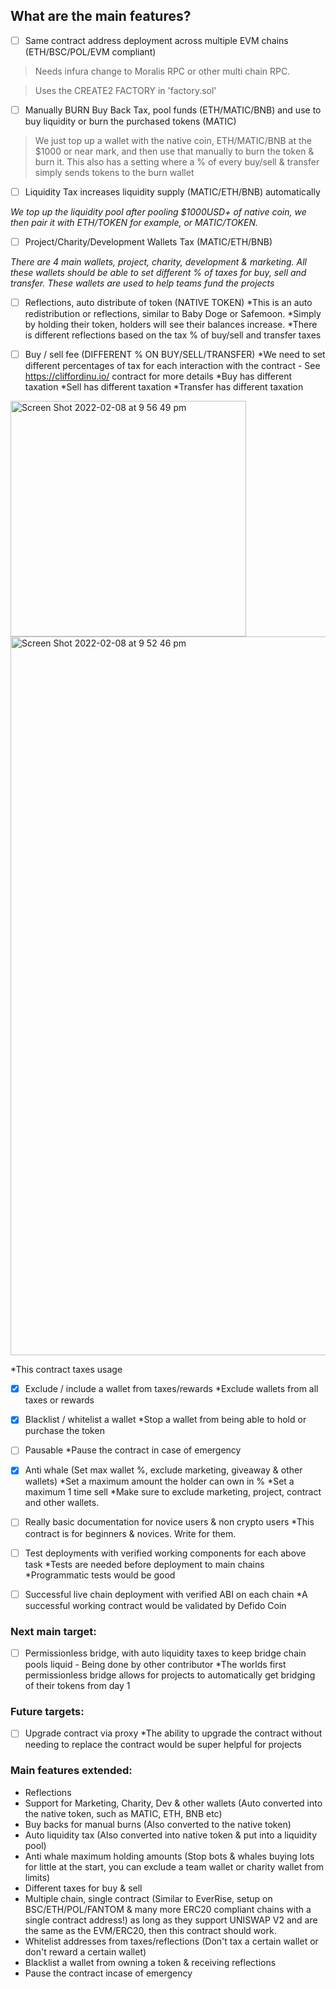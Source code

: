 

## What are the main features?

- [ ] Same contract address deployment across multiple EVM chains (ETH/BSC/POL/EVM compliant) 


> Needs infura change to Moralis RPC or other multi chain RPC.

> Uses the CREATE2 FACTORY in 'factory.sol'

- [ ] Manually BURN Buy Back Tax, pool funds (ETH/MATIC/BNB) and use to buy liquidity or burn the purchased tokens (MATIC)

> We just top up a wallet with the native coin, ETH/MATIC/BNB at the $1000 or near mark, and then use that manually to burn the token & burn it.
> This also has a setting where a % of every buy/sell & transfer simply sends tokens to the burn wallet

- [ ] Liquidity Tax increases liquidity supply (MATIC/ETH/BNB) automatically


*We top up the liquidity pool after pooling $1000USD+ of native coin, we then pair it with ETH/TOKEN for example, or MATIC/TOKEN.*

- [ ] Project/Charity/Development Wallets Tax (MATIC/ETH/BNB)


*There are 4 main wallets, project, charity, development & marketing. All these wallets should be able to set different % of taxes for buy, sell and transfer.*
*These wallets are used to help teams fund the projects*

- [ ] Reflections, auto distribute of token (NATIVE TOKEN)
*This is an auto redistribution or reflections, similar to Baby Doge or Safemoon. 
*Simply by holding their token, holders will see their balances increase.
*There is different reflections based on the tax % of buy/sell and transfer taxes

- [ ] Buy / sell fee (DIFFERENT % ON BUY/SELL/TRANSFER) 
*We need to set different percentages of tax for each interaction with the contract - See https://cliffordinu.io/ contract for more details
*Buy has different taxation
*Sell has different taxation
*Transfer has different taxation

<img width="377" alt="Screen Shot 2022-02-08 at 9 56 49 pm" src="https://user-images.githubusercontent.com/95591037/152990546-3b291eef-32de-4f90-92f0-00291da4483b.png">
<img width="1150" alt="Screen Shot 2022-02-08 at 9 52 46 pm" src="https://user-images.githubusercontent.com/95591037/152990552-9597e557-7868-459d-b96a-3f817b9c5088.png">


*This contract taxes usage

- [x] Exclude / include a wallet from taxes/rewards
*Exclude wallets from all taxes or rewards

- [x] Blacklist / whitelist a wallet
*Stop a wallet from being able to hold or purchase the token

- [ ] Pausable
*Pause the contract in case of emergency

- [x] Anti whale (Set max wallet %, exclude marketing, giveaway & other wallets)
*Set a maximum amount the holder can own in %
*Set a maximum 1 time sell 
*Make sure to exclude marketing, project, contract and other wallets.

- [ ] Really basic documentation for novice users & non crypto users
*This contract is for beginners & novices. Write for them.

- [ ] Test deployments with verified working components for each above task
*Tests are needed before deployment to main chains
*Programmatic tests would be good

- [ ] Successful live chain deployment with verified ABI on each chain
*A successful working contract would be validated by Defido Coin


### Next main target:
- [ ] Permissionless bridge, with auto liquidity taxes to keep bridge chain pools liquid - Being done by other contributor
*The worlds first permissionless bridge allows for projects to automatically get bridging of their tokens from day 1


### Future targets:
- [ ] Upgrade contract via proxy
*The ability to upgrade the contract without needing to replace the contract would be super helpful for projects



### Main features extended:

- Reflections
- Support for Marketing, Charity, Dev & other wallets (Auto converted into the native token, such as MATIC, ETH, BNB etc)
- Buy backs for manual burns (Also converted to the native token)
- Auto liquidity tax (Also converted into native token & put into a liquidity pool)
- Anti whale maximum holding amounts (Stop bots & whales buying lots for little at the start, you can exclude a team wallet or charity wallet from limits)
- Different taxes for buy & sell
- Multiple chain, single contract (Similar to EverRise, setup on BSC/ETH/POL/FANTOM & many more ERC20 compliant chains with a single contract address!) as long as they support UNISWAP V2 and are the same as the EVM/ERC20, then this contract should work.
- Whitelist addresses from taxes/reflections (Don't tax a certain wallet or don't reward a certain wallet)
- Blacklist a wallet from owning a token & receiving reflections
- Pause the contract incase of emergency
